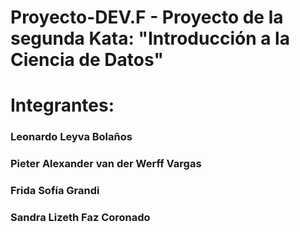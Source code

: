# Proyecto-DEV.F - Proyecto de la segunda Kata: "Introducción a la Ciencia de Datos"
# Integrantes:
### Leonardo Leyva Bolaños
### Pieter Alexander van der Werff Vargas
### Frida Sofía Grandi
### Sandra Lizeth Faz Coronado
